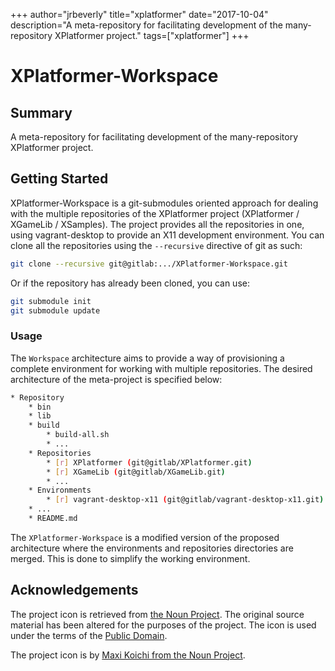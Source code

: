 +++
author="jrbeverly"
title="xplatformer"
date="2017-10-04"
description="A meta-repository for facilitating development of the many-repository XPlatformer project."
tags=["xplatformer"]
+++
# XPlatformer-Workspace

## Summary

A meta-repository for facilitating development of the many-repository XPlatformer project.

## Getting Started

XPlatformer-Workspace is a git-submodules oriented approach for dealing with the multiple repositories of the XPlatformer project (XPlatformer / XGameLib / XSamples). The project provides all the repositories in one, using vagrant-desktop to provide an X11 development environment. You can clone all the repositories using the `--recursive` directive of git as such:

```bash
git clone --recursive git@gitlab:.../XPlatformer-Workspace.git
```

Or if the repository has already been cloned, you can use:

```bash
git submodule init
git submodule update
```

### Usage

The `Workspace` architecture aims to provide a way of provisioning a complete environment for working with multiple repositories. The desired architecture of the meta-project is specified below:

```bash
* Repository
    * bin
    * lib
    * build
        * build-all.sh
        * ...
    * Repositories
        * [r] XPlatformer (git@gitlab/XPlatformer.git)
        * [r] XGameLib (git@gitlab/XGameLib.git)
        * ...
    * Environments
        * [r] vagrant-desktop-x11 (git@gitlab/vagrant-desktop-x11.git)
    * ...
    * README.md
```

The `XPlatformer-Workspace` is a modified version of the proposed architecture where the environments and repositories directories are merged. This is done to simplify the working environment.

## Acknowledgements

The project icon is retrieved from [the Noun Project](docs/icon/icon.json). The original source material has been altered for the purposes of the project. The icon is used under the terms of the [Public Domain](https://creativecommons.org/publicdomain/zero/1.0/).

The project icon is by [Maxi Koichi from the Noun Project](https://thenounproject.com/term/package/137417/).